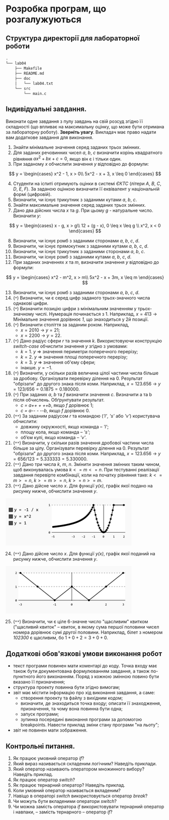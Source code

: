 # Розробка програм, що розгалужуються

## Структура директорії для лабораторної роботи

```
.
└── lab04
    ├── Makefile
    ├── README.md
    ├── doc
    │   └── lab04.txt
    └── src
        └── main.c
```

## Індивідуальні завдання.

Виконати одне завдання з пулу завдань на свій розсуд згідно її складності (що впливає на максимальну оцінку, що може бути отримана за лабораторну роботу). **Зверніть увагу**. Викладач має право надати вам додаткове завдання для виконання.

1.	Знайти мінімальне значення серед заданих трьох змінних.
2.	Для заданих речовинних чисел *a*, *b*, *c* визначити корінь квадратного рівняння  $ax^2 + bx + c = 0$, якщо він є і тільки один.
3.	При заданому *x* обчислити значення *у* відповідно до формули:

$$ y =
\begin{cases}
    x^2 - 1, x > 0\\
    5x^2 - x + 3, x \leq 0
\end{cases}
$$

4.	Студенти на іспиті отримують оцінки в системі *ЄКТС* (літери *A*, *B*, *C*, *D*, *E*, *F*). За заданою оцінкою визначити її еквівалент у національній формі (цифровій).
5.	Визначити, чи існує трикутник з заданими кутами *a*, *b*, *c*. 
6.	Знайти максимальне значення серед заданих трьох змінних.
7.	Дано два дійсних числа *x* та *g*. При цьому *g* - натуральне число. Визначити *y*:

$$ y =
\begin{cases} 
    x - g, x > g\\
    12 + (g - x), 0 \leq x \leq g \\
    x^2, x < 0
\end{cases}
$$

8.	Визначити, чи існує ромб з заданими сторонами *a*, *b*, *c*, *d*.
8.	Визначити, чи існує прямокутник з заданими кутами *a*, *b*, *c*, *d*.
10.	Визначити, чи існує трикутник з заданими сторонами *a*, *b*, *c*.
11.	Визначити, чи існує ромб з заданими кутами *a*, *b*, *c*, *d*.
12.	При заданих значеннях *x* та *m*, визначити значення *у* відповідно до формули:

$$ y =
\begin{cases}
    x^2 - m^2, x > m\\
    5x^2 - x + 3m, x \leq m
\end{cases}
$$

13.	Визначити, чи існує ромб з заданими сторонами *a*, *b*, *c*, *d*.
14.	(`*`) Визначити, чи є серед цифр заданого трьох-значного числа однакові цифри.
15.	(`*`) Визначити позицію цифри з мінімальним значенням у трьох-значному числі. Нумерація починається з 1. Наприклад, $x = 413$ -> Мінімальне значення дорівнює *1*, що знаходиться у 2й позиції.
16.	(`*`) Визначити століття за заданим роком. Наприклад, 
	- $x = 2010$ ->  $y = 21$;
	- $x = 2200$ ->  $y = 22$.
17.	(`*`) Дано радіус сфери *r* та значення *k*. Використовуючи конструкцію *switch-case* обчислити значення *у* згідно з умовами: 
	- $k = 1$.  *у* => значення периметри поперечного перерізу;
	- $k = 2$.  *у* => значення площі поперечного перерізу;
	- $k = 3$.  *у* => значення об'єму сфери;
	- інакше. $y = -1$.
18.	(`*`) Визначити, у скільки разів величина цілої частини числа більше за дробову. Організувати перевірку ділення на 0. Результат "обрізати" до другого знака після коми. Наприклад, $x = 123.656$  ->  $y = 123 / 656 = 0.1875 = 0.180000$.
19.	(`*`) При заданих *a*, *b* та *f* визначити значення $c$. Визначити a та b після обчислень. Обґрунтувати результат.
	- *c = a++ + ++b*, якщо *f* дорівнює 1; 
	- *c = a\-\- - \-\-b*, якщо *f* дорівнює 0. 
20.	(`**`) За заданим радіусом *r* та командою (*'l'*, *'s'* або *'v'*) користувача обчислити:
	-	довжину  окружності, якщо команда – *'l'*;
	-	площу кола, якщо команда – *'s'*;
	-	об’єм кулі, якщо команда – *'v'*.
21.	(`**`) Визначити, у скільки разів значення дробової частини числа більше за цілу. Організувати перевірку ділення на 0. Результат "обрізати" до другого знака після коми. Наприклад, $x = 123.656$  ->  $y = 656 / 123 = 5.333333 = 5.330000$.
22.	(`**`) Дано три числа *k*, *m*, *n*. Змінити значення змінних таким чином, щоб виконувалась умова $k <= m <= n$. При тестуванні реалізації завдання перевірте комбінації, коли на початку рівняння таке: $k <= m >= n$, $k >= m >= n$, $k >= n >= m$.
23.	(`**`) Дано дійсне число *x*. Для функції *y(x)*, графік якої подано на рисунку нижче, обчислити значення *y*.

![](../assets/3.2.1.1.png)

24.	(`**`) Дано дійсне число *x*. Для функції *y(x)*, графік якої поданий на рисунку нижче, обчислити значення *y*.

![](../assets/3.2.1.2.png)

25.  (`**`) Визначити, чи є ціле 6-значне число "щасливим" квитком ("щасливий квиток" – квиток, в якому сума першої половини чисел номера дорівнює сумі другої половини. Наприклад, білет з номером *102300* є щасливим, бо $1+0+2=3+0+0$.

## Додаткові обов'язкові умови виконання робот

- текст програми повинен мати коментарі до коду. Точка входу має також бути документована формулюванням завдання, а також по-пунктного його виконанням. Поряд з кожною змінною повино бути вказано її призначення; 
- структура проекту повинна бути згідно вимогам;
- звіт має містити інформацію про хід виконання завдання, а саме:
   - створення проекту та файлу з вихідним кодом;
   - визначити, де знаходиться точка входу; описати її знаходження, призначення, та чому вона повинна бути одна;
   - запуск програми; 
   - зупинка посередині виконання програми за допомогою breakpoints. Навести приклад зміни стану програми "на льоту";
- звіт не повинен мати зображення.

## Контрольні питання. 
1.	Як працює умовний оператор *if*?
2.	Який вираз називається складеним логічним? Наведіть приклади.
3.	Який оператор називають оператором множинного вибору? Наведіть приклад.
4.	Як працює оператор *switch*?
5.	Як працює тернарний оператор? Наведіть приклад.
6.	Коли умовний оператор називається вкладеним?
7.	Навіщо в операторі *switch* використовується оператор *break*?
8.	Чи можуть бути вкладеними оператори *switch*?
9.	Чи можна замість оператора *if* використовувати тернарний оператор і навпаки, – замість тернарного – оператор *if*?

